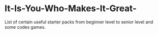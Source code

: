 # It-Is-You-Who-Makes-It-Great-
List of certain useful starter packs from beginner level to senior level and some codes games.
